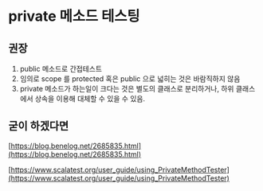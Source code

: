 # private 메소드 테스팅

## 권장

1. public 메소드로 간접테스트
2. 임의로 scope 를 protected 혹은 public 으로 넓히는 것은 바람직하지 않음
3. private 메소드가 하는일이 크다는 것은 별도의 클래스로 분리하거나, 하위 클래스에서 상속을 이용해 대체할 수 있을 수 있음.

## 굳이 하겠다면

[https://blog.benelog.net/2685835.html](https://blog.benelog.net/2685835.html)

[https://www.scalatest.org/user_guide/using_PrivateMethodTester](https://www.scalatest.org/user_guide/using_PrivateMethodTester)
